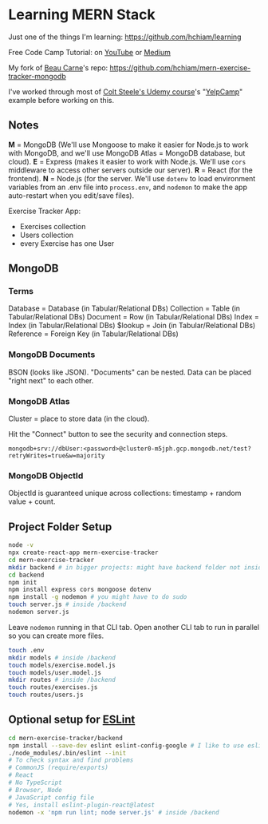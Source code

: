 # Learning MERN Stack

Just one of the things I'm learning: <https://github.com/hchiam/learning>

Free Code Camp Tutorial: on [YouTube](https://www.youtube.com/watch?v=7CqJlxBYj-M) or [Medium](https://medium.com/@beaucarnes/learn-the-mern-stack-by-building-an-exercise-tracker-mern-tutorial-59c13c1237a1)

My fork of [Beau Carne](https://github.com/beaucarnes)'s repo: <https://github.com/hchiam/mern-exercise-tracker-mongodb>

I've worked through most of [Colt Steele's Udemy course](https://github.com/hchiam/web-dev-bootcamp)'s "[YelpCamp](https://github.com/hchiam/web-dev-bootcamp/tree/master/yelp-camp#yelp-camp)" example before working on this.

## Notes

**M** = MongoDB (We'll use Mongoose to make it easier for Node.js to work with MongoDB, and we'll use MongoDB Atlas = MongoDB database, but cloud).
**E** = Express (makes it easier to work with Node.js. We'll use `cors` middleware to access other servers outside our server).
**R** = React (for the frontend).
**N** = Node.js (for the server. We'll use `dotenv` to load environment variables from an .env file into `process.env`, and `nodemon` to make the app auto-restart when you edit/save files).

Exercise Tracker App:

- Exercises collection
- Users collection
- every Exercise has one User

## MongoDB

### Terms

Database = Database (in Tabular/Relational DBs)
Collection = Table (in Tabular/Relational DBs)
Document = Row (in Tabular/Relational DBs)
Index = Index (in Tabular/Relational DBs)
$lookup = Join (in Tabular/Relational DBs)
Reference = Foreign Key (in Tabular/Relational DBs)

### MongoDB Documents

BSON (looks like JSON). "Documents" can be nested. Data can be placed "right next" to each other.

### MongoDB Atlas

Cluster = place to store data (in the cloud).

Hit the "Connect" button to see the security and connection steps.

`mongodb+srv://dbUser:<password>@cluster0-m5jph.gcp.mongodb.net/test?retryWrites=true&w=majority`

### MongoDB ObjectId

ObjectId is guaranteed unique across collections: timestamp + random value + count.

## Project Folder Setup

```bash
node -v
npx create-react-app mern-exercise-tracker
cd mern-exercise-tracker
mkdir backend # in bigger projects: might have backend folder not inside frontend folder
cd backend
npm init
npm install express cors mongoose dotenv
npm install -g nodemon # you might have to do sudo
touch server.js # inside /backend
nodemon server.js
```

Leave `nodemon` running in that CLI tab. Open another CLI tab to run in parallel so you can create more files.

```bash
touch .env
mkdir models # inside /backend
touch models/exercise.model.js
touch models/user.model.js
mkdir routes # inside /backend
touch routes/exercises.js
touch routes/users.js
```

## Optional setup for [ESLint](https://github.com/hchiam/learning-eslint-google)

```bash
cd mern-exercise-tracker/backend
npm install --save-dev eslint eslint-config-google # I like to use eslint
./node_modules/.bin/eslint --init
# To check syntax and find problems
# CommonJS (require/exports)
# React
# No TypeScript
# Browser, Node
# JavaScript config file
# Yes, install eslint-plugin-react@latest
nodemon -x 'npm run lint; node server.js' # inside /backend
```
